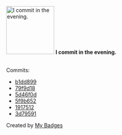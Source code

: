 <img src="https://my-badges.github.io/my-badges/evening-commits.png" alt="I commit in the evening." title="I commit in the evening." width="128">
<strong>I commit in the evening.</strong>
<br><br>

Commits:

- <a href="https://github.com/WinJayX/004.KubernetesYaml/commit/b1dd8998d11bfc0e92bccb376d3f0ca6732c238d">b1dd899</a>
- <a href="https://github.com/WinJayX/000.Linux/commit/79f9d18f9cea15bef45a5a424fbb83b6be61728d">79f9d18</a>
- <a href="https://github.com/WinJayX/015.BaseServ/commit/5d46f0d1f6e3ed7ecd1f47f41ea365b3fefba592">5d46f0d</a>
- <a href="https://github.com/WinJayX/002.Docker/commit/5f9b6529da54d4dcdeb3d3d727a18616038f7440">5f9b652</a>
- <a href="https://github.com/WinJayX/WinJayX/commit/1917512349ccb84736c2c542fb031f2fb36e4dd6">1917512</a>
- <a href="https://github.com/WinJayX/WinJayX/commit/3d795913d51b3302a74f209dfe2c90cbc8c70e06">3d79591</a>


Created by <a href="https://github.com/my-badges/my-badges">My Badges</a>